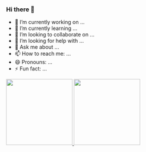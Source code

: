 ### Hi there 👋

- 🔭 I’m currently working on ...
- 🌱 I’m currently learning ...
- 👯 I’m looking to collaborate on ...
- 🤔 I’m looking for help with ...
- 💬 Ask me about ...
- 📫 How to reach me: ...
- 😄 Pronouns: ...
- ⚡ Fun fact: ...


<div>
<a href="https://github.com/Lucca08">
<img loading="lazy" height="180em" src="https://github-readme-stats.vercel.app/api/top-langs/?Lucca08i&layout=compact&langs_count=7&theme=dracula"/>
<img loading="lazy" height="180em" src="https://github-readme-stats.vercel.app/api?Lucca08&show_icons=true&theme=dracula&include_all_commits=true&count_private=true"/>
</div>



